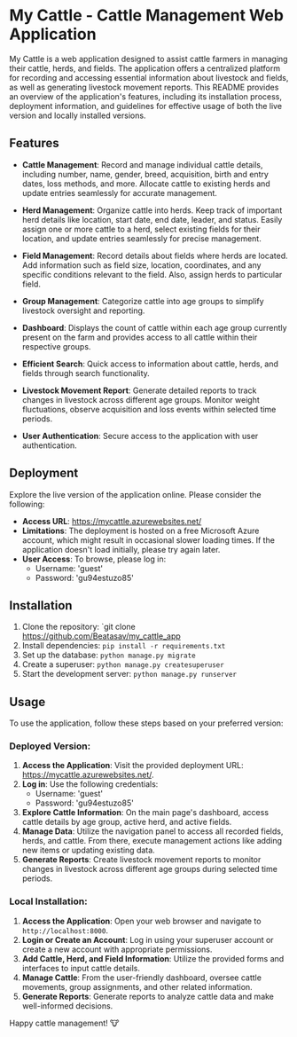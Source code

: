 # My Cattle - Cattle Management Web Application

My Cattle is a web application designed to assist cattle farmers in managing their cattle, herds, and fields. 
The application offers a centralized platform for recording and accessing essential information about livestock and fields, as well as generating livestock movement reports. 
This README provides an overview of the application's features, including its installation process, deployment information, and guidelines for effective usage of both the live version and locally installed versions.

## Features

- **Cattle Management**: Record and manage individual cattle details, including number, name, gender, breed, acquisition, birth and entry dates, loss methods, and more. Allocate cattle to existing herds and update entries seamlessly for accurate management.

- **Herd Management**: Organize cattle into herds. Keep track of important herd details like location, start date, end date, leader, and status. Easily assign one or more cattle to a herd, select existing fields for their location, and update entries seamlessly for precise management.

- **Field Management**: Record details about fields where herds are located. Add information such as field size, location, coordinates, and any specific conditions relevant to the field. Also, assign herds to particular field.

- **Group Management**: Categorize cattle into age groups to simplify livestock oversight and reporting.

- **Dashboard**: Displays the count of cattle within each age group currently present on the farm and provides access to all cattle within their respective groups.

- **Efficient Search**: Quick access to information about cattle, herds, and fields through search functionality. 

- **Livestock Movement Report**: Generate detailed reports to track changes in livestock across different age groups. Monitor weight fluctuations, observe acquisition and loss events within selected time periods. 

- **User Authentication**: Secure access to the application with user authentication.

## Deployment

Explore the live version of the application online. Please consider the following:

- **Access URL**: https://mycattle.azurewebsites.net/
- **Limitations**: The deployment is hosted on a free Microsoft Azure account, which might result in occasional slower loading times. If the application doesn't load initially, please try again later.
- **User Access**: To browse, please log in:
  - Username: 'guest'
  - Password: 'gu94estuzo85'

## Installation

1. Clone the repository: `git clone https://github.com/Beatasav/my_cattle_app
2. Install dependencies: `pip install -r requirements.txt`
3. Set up the database: `python manage.py migrate`
4. Create a superuser: `python manage.py createsuperuser`
5. Start the development server: `python manage.py runserver`

## Usage

To use the application, follow these steps based on your preferred version:

### Deployed Version:

1. **Access the Application**: Visit the provided deployment URL: https://mycattle.azurewebsites.net/.
2. **Log in**: Use the following credentials:
   - Username: 'guest'
   - Password: 'gu94estuzo85'
3. **Explore Cattle Information**: On the main page's dashboard, access cattle details by age group, active herd, and active fields.
4. **Manage Data**: Utilize the navigation panel to access all recorded fields, herds, and cattle. From there, execute management actions like adding new items or updating existing data.
5. **Generate Reports**: Create livestock movement reports to monitor changes in livestock across different age groups during selected time periods.

### Local Installation:

1. **Access the Application**: Open your web browser and navigate to `http://localhost:8000`.
2. **Login or Create an Account**: Log in using your superuser account or create a new account with appropriate permissions.
3. **Add Cattle, Herd, and Field Information**: Utilize the provided forms and interfaces to input cattle details.
4. **Manage Cattle**: From the user-friendly dashboard, oversee cattle movements, group assignments, and other related information.
5. **Generate Reports**: Generate reports to analyze cattle data and make well-informed decisions.

Happy cattle management! 🐮

